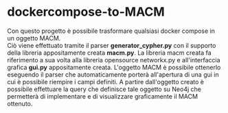 # dockercompose-to-MACM
Con questo progetto è possibile trasformare qualsiasi docker compose in un oggetto MACM. <br>
Ciò viene effettuato tramite il parser <b>generator_cypher.py</b> con il supporto della libreria appositamente creata <b>macm.py</b>. La libreria macm creata fa riferimento a sua volta alla libreria opensource networkx.py e all'interfaccia grafica <b>gui.py</b> appositamente creata. L'oggetto MACM è possibile ottenerlo eseguendo il parser che automaticamente porterà all'apertura di una gui in cui è possibile riempire i campi definiti. A partire dall'oggetto creato è possibile effettuare la query che definisce tale oggetto su Neo4j che permetterà di implementare e di visualizzare graficamente il MACM ottenuto.
